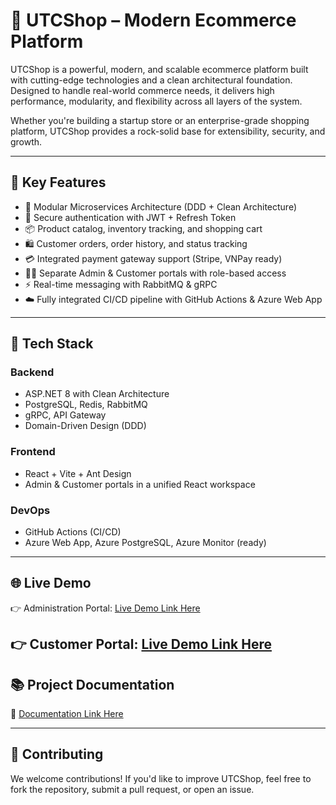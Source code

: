 # 🛒 UTCShop – Modern Ecommerce Platform

UTCShop is a powerful, modern, and scalable ecommerce platform built with cutting-edge technologies and a clean architectural foundation. Designed to handle real-world commerce needs, it delivers high performance, modularity, and flexibility across all layers of the system.

Whether you're building a startup store or an enterprise-grade shopping platform, UTCShop provides a rock-solid base for extensibility, security, and growth.

---

## 🚀 Key Features

- 🧩 Modular Microservices Architecture (DDD + Clean Architecture)
- 🔐 Secure authentication with JWT + Refresh Token
- 📦 Product catalog, inventory tracking, and shopping cart
- 🛍️ Customer orders, order history, and status tracking
- 💳 Integrated payment gateway support (Stripe, VNPay ready)
- 🧑‍💼 Separate Admin & Customer portals with role-based access
- ⚡ Real-time messaging with RabbitMQ & gRPC
- ☁️ Fully integrated CI/CD pipeline with GitHub Actions & Azure Web App

---

## 🧱 Tech Stack

### Backend
- ASP.NET 8 with Clean Architecture
- PostgreSQL, Redis, RabbitMQ
- gRPC, API Gateway
- Domain-Driven Design (DDD)
  
### Frontend
- React + Vite + Ant Design
- Admin & Customer portals in a unified React workspace

### DevOps
- GitHub Actions (CI/CD)
- Azure Web App, Azure PostgreSQL, Azure Monitor (ready)

---

## 🌐 Live Demo

👉 Administration Portal: [Live Demo Link Here](https://victorious-bush-0eb2d2100.2.azurestaticapps.net)

👉 Customer Portal: [Live Demo Link Here](https://icy-desert-05cb99100.2.azurestaticapps.net)
---

## 📚 Project Documentation

📖 [Documentation Link Here](https://github.com/lethanhandeveloper/UTCShop/tree/main/docs)

---

## 🤝 Contributing

We welcome contributions! If you'd like to improve UTCShop, feel free to fork the repository, submit a pull request, or open an issue.
